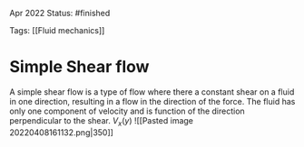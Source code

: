  Apr 2022
Status: #finished 

Tags: [[Fluid mechanics]]

# Simple Shear flow
A simple shear flow is a type of flow where there a constant shear on a  fluid in one direction, resulting in a flow in the direction of the force. The fluid has only one component of velocity and is function of the direction perpendicular to the shear.   $V_x(y)$
  ![[Pasted image 20220408161132.png|350]]

